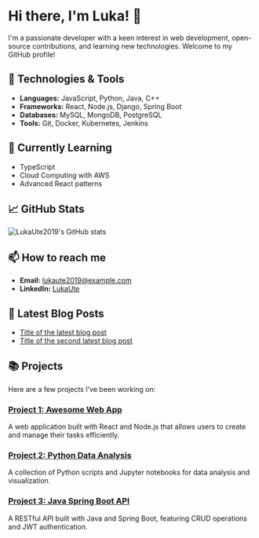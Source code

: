 # Hi there, I'm Luka! 👋

I'm a passionate developer with a keen interest in web development, open-source contributions, and learning new technologies. Welcome to my GitHub profile!

## 🔧 Technologies & Tools
- **Languages:** JavaScript, Python, Java, C++
- **Frameworks:** React, Node.js, Django, Spring Boot
- **Databases:** MySQL, MongoDB, PostgreSQL
- **Tools:** Git, Docker, Kubernetes, Jenkins

## 🌱 Currently Learning
- TypeScript
- Cloud Computing with AWS
- Advanced React patterns

## 📈 GitHub Stats
![LukaUte2019's GitHub stats](https://github-readme-stats.vercel.app/api?username=LukaUte2019&show_icons=true&theme=radical)

## 📫 How to reach me
- **Email:** [lukaute2019@example.com](mailto:lukaute2019@example.com)
- **LinkedIn:** [LukaUte](https://www.linkedin.com/in/lukaute)

## 📝 Latest Blog Posts
<!-- BLOG-POST-LIST:START -->
- [Title of the latest blog post](#)
- [Title of the second latest blog post](#)
<!-- BLOG-POST-LIST:END -->

## 📚 Projects
Here are a few projects I've been working on:

### [Project 1: Awesome Web App](https://github.com/LukaUte2019/awesome-web-app)
A web application built with React and Node.js that allows users to create and manage their tasks efficiently.

### [Project 2: Python Data Analysis](https://github.com/LukaUte2019/python-data-analysis)
A collection of Python scripts and Jupyter notebooks for data analysis and visualization.

### [Project 3: Java Spring Boot API](https://github.com/LukaUte2019/spring-boot-api)
A RESTful API built with Java and Spring Boot, featuring CRUD operations and JWT authentication.
